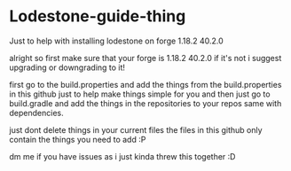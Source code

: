 # Lodestone-guide-thing
Just to help with installing lodestone on forge 1.18.2 40.2.0

alright so first make sure that your forge is 1.18.2 40.2.0
if it's not i suggest upgrading or downgrading to it!

first go to the build.properties and add the things from the build.properties in this github just to help make things simple for you 
and then just go to build.gradle and add the things in the repositories to your repos same with dependencies.

just dont delete things in your current files the files in this github only contain the things you need to add :P

dm me if you have issues as i just kinda threw this together :D
